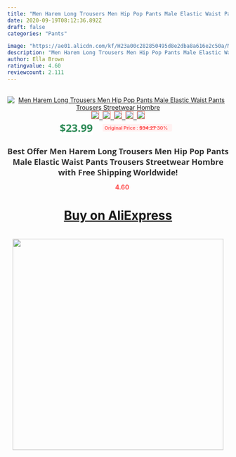 ```yaml
---
title: "Men Harem Long Trousers Men Hip Pop Pants Male Elastic Waist Pants Trousers Streetwear Hombre"
date: 2020-09-19T08:12:36.892Z
draft: false
categories: "Pants"

image: "https://ae01.alicdn.com/kf/H23a00c282850495d8e2dba8a616e2c50a/Men-Harem-Long-Trousers-Men-Hip-Pop-Pants-Male-Elastic-Waist-Pants-Trousers-Streetwear-Hombre.png_220x220.png"
description: "Men Harem Long Trousers Men Hip Pop Pants Male Elastic Waist Pants Trousers Streetwear Hombre"
author: Ella Brown
ratingvalue: 4.60
reviewcount: 2.111
---
```

<br>
<div style="text-align: center;">
<a href="https://s.click.aliexpress.com/e/_98RylJ" target="_blank" rel="nofollow noopener noreferrer"><img alt="Men Harem Long Trousers Men Hip Pop Pants Male Elastic Waist Pants Trousers Streetwear Hombre" class="magnifier-image" src="https://ae01.alicdn.com/kf/H23a00c282850495d8e2dba8a616e2c50a/Men-Harem-Long-Trousers-Men-Hip-Pop-Pants-Male-Elastic-Waist-Pants-Trousers-Streetwear-Hombre.png_220x220.png_640x640.jpg">
<br>
<img style="border:1px solid salmon" src="https://ae01.alicdn.com/kf/H23a00c282850495d8e2dba8a616e2c50a/Men-Harem-Long-Trousers-Men-Hip-Pop-Pants-Male-Elastic-Waist-Pants-Trousers-Streetwear-Hombre.png_120x120.jpg">&nbsp;&nbsp;<img style="border:1px solid salmon" src="https://ae01.alicdn.com/kf/He03055055a7b49a695cc71cae94dd8f4H/Men-Harem-Long-Trousers-Men-Hip-Pop-Pants-Male-Elastic-Waist-Pants-Trousers-Streetwear-Hombre.jpg_120x120.jpg">&nbsp;&nbsp;<img style="border:1px solid salmon" src="https://ae01.alicdn.com/kf/H11ac9bbbae544f52ac29ba0484eaec71Q/Men-Harem-Long-Trousers-Men-Hip-Pop-Pants-Male-Elastic-Waist-Pants-Trousers-Streetwear-Hombre.jpg_120x120.jpg">&nbsp;&nbsp;<img style="border:1px solid salmon" src="https://ae01.alicdn.com/kf/H53c963b1651b46d397bf9b61803f4edbX/Men-Harem-Long-Trousers-Men-Hip-Pop-Pants-Male-Elastic-Waist-Pants-Trousers-Streetwear-Hombre.jpg_120x120.jpg">&nbsp;&nbsp;<img style="border:1px solid salmon" src="https://ae01.alicdn.com/kf/H48a5093a04e4414dadc925b180a5e539y/Men-Harem-Long-Trousers-Men-Hip-Pop-Pants-Male-Elastic-Waist-Pants-Trousers-Streetwear-Hombre.jpg_120x120.jpg"></a></div><br0>
<div style="text-align: center;"><span style="background-color: white; border: 0px; box-sizing: border-box; color: seagreen; display: inline-block; font-family: &quot;open sans&quot; , &quot;arial&quot; , &quot;helvetica&quot; , sans-serif , &quot;heiti&quot;; font-size: 24px; font-stretch: inherit; font-weight: 700; line-height: inherit; margin: 0px 10px 0px 0px; padding: 0px; vertical-align: middle;">$23.99 </span>
<span style="background: rgb(255 , 241 , 241); border-radius: 3px; border: 0px; box-sizing: border-box; color: #ff4747; display: inline-block; font-family: inherit; font-size: 12px; font-stretch: inherit; font-style: inherit; font-variant: inherit; font-weight: 600; line-height: inherit; margin: 0px; padding: 2px 5px; transform: scale(0.9); vertical-align: middle;">Original Price : <b style="text-decoration: line-through;">$34.27 </b> 30%&nbsp;&nbsp;</span></div>
<h1 style="color: #333333; display: inline-block; font-family: &quot;open sans&quot; , &quot;arial&quot; , &quot;helvetica&quot; , sans-serif , &quot;heiti&quot;; font-size: 18px; font-stretch: inherit; font-weight: 700; text-align: center;">Best Offer Men Harem Long Trousers Men Hip Pop Pants Male Elastic Waist Pants Trousers Streetwear Hombre with Free Shipping Worldwide!</h1>
<div style="color: #ff4747; text-align: center;">
<img src="https://4.bp.blogspot.com/-M0ZcTcb-5uY/XleCXlxnR4I/AAAAAAAAAEc/OrjgMkXV1oMQFaCRZj5HQwOCBcu3w1FegCPcBGAYYCw/s1600/star.png" style="height: 15px;">&nbsp;<b>4.60</b></div>
<div class="button_cont" align="center"><a class="buynow_a" href="https://s.click.aliexpress.com/e/_98RylJ" target="_blank" rel="nofollow noopener noreferrer"><H1>Buy on AliExpress</H1></a></div><br>
<div class="separator" style="clear: both; text-align: center;">
<img src="https://lh3.googleusercontent.com/-pTy5HemUv9M/XlePHvY0dAI/AAAAAAAAAE4/0nX5iRUoIWY8eMW9Dpxeirr157OZliDIgCLcBGAsYHQ/s1600/badge.gif" width="480">
</div>
